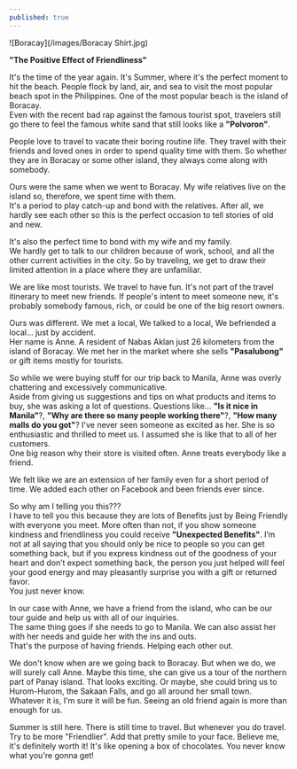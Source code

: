 ```yaml
---
published: true
---
```

![Boracay](/images/Boracay Shirt.jpg)

**"The Positive Effect of Friendliness"**

It's the time of the year again. It's Summer, where it's the perfect moment to hit the beach. 
People flock by land, air, and sea to visit the most popular beach spot in the Philippines. 
One of the most popular beach is the island of Boracay.   
Even with the recent bad rap against the famous tourist spot, travelers still go there to feel the famous white sand that still looks like a **"Polvoron"**.  

People love to travel to vacate their boring routine life. They travel with their friends and loved ones in order to spend quality time with them. 
So whether they are in Boracay or some other island, they always come along with somebody. 

Ours were the same when we went to Boracay. My wife relatives live on the island so, therefore, we spent time with them.   
It's a period to play catch-up and bond with the relatives. 
After all, we hardly see each other so this is the perfect occasion to tell stories of old and new.

It's also the perfect time to bond with my wife and my family.   
We hardly get to talk to our children because of work, school, and all the other current activities in the city. 
So by traveling, we get to draw their limited attention in a place where they are unfamiliar.

We are like most tourists. We travel to have fun. It's not part of the travel itinerary to meet new friends. 
If people's intent to meet someone new, it's probably somebody famous, rich, or could be one of the big resort owners.

Ours was different. We met a local, We talked to a local, We befriended a local... just by accident.   
Her name is Anne. A resident of Nabas Aklan just 26 kilometers from the island of Boracay. 
We met her in the market where she sells **"Pasalubong"** or gift items mostly for tourists.

So while we were buying stuff for our trip back to Manila, Anne was overly chattering and excessively communicative.   
Aside from giving us suggestions and tips on what products and items to buy, she was asking a lot of questions.
Questions like... **"Is it nice in Manila"**?, **"Why are there so many people working there"**?, **"How many malls do you got"**?
I've never seen someone as excited as her. She is so enthusiastic and thrilled to meet us. I assumed she is like that to all of her customers.   
One big reason why their store is visited often. Anne treats everybody like a friend. 

We felt like we are an extension of her family even for a short period of time. We added each other on Facebook and been friends ever since. 

So why am I telling you this???   
I have to tell you this because they are lots of Benefits just by Being Friendly with everyone you meet.
More often than not, if you show someone kindness and friendliness you could receive **"Unexpected Benefits"**. 
I’m not at all saying that you should only be nice to people so you can get something back, but if you express kindness out of the goodness of your heart and don’t expect something back, the person you just helped will feel your good energy and may pleasantly surprise you with a gift or returned favor.   
You just never know.

In our case with Anne, we have a friend from the island, who can be our tour guide and help us with all of our inquiries.   
The same thing goes if she needs to go to Manila. We can also assist her with her needs and guide her with the ins and outs.   
That's the purpose of having friends. Helping each other out.

We don't know when are we going back to Boracay. But when we do, we will surely call Anne. Maybe this time, she can give us a tour of the northern part of Panay island. That looks exciting. 
Or maybe, she could bring us to Hurom-Hurom, the Sakaan Falls, and go all around her small town.   
Whatever it is, I'm sure it will be fun. Seeing an old friend again is more than enough for us.

Summer is still here. There is still time to travel. But whenever you do travel. Try to be more "Friendlier". Add that pretty smile to your face.
Believe me, it's definitely worth it!
It's like opening a box of chocolates. You never know what you're gonna get!
